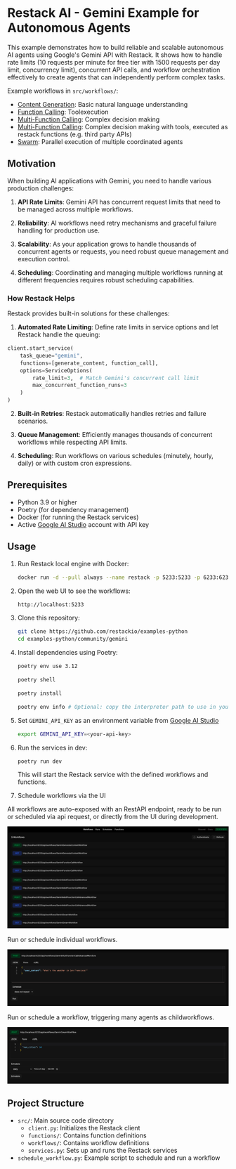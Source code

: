 # Restack AI - Gemini Example for Autonomous Agents

This example demonstrates how to build reliable and scalable autonomous AI agents using Google's Gemini API with Restack. It shows how to handle rate limits (10 requests per minute for free tier with 1500 requests per day limit, concurrency limit), concurrent API calls, and workflow orchestration effectively to create agents that can independently perform complex tasks.

Example workflows in `src/workflows/`:
- [Content Generation](src/workflows/generate_content.py): Basic natural language understanding
- [Function Calling](src/workflows/function_call.py): Toolexecution  
- [Multi-Function Calling](src/workflows/multi_function_call.py): Complex decision making
- [Multi-Function Calling](src/workflows/multi_function_call_advanced.py): Complex decision making with tools, executed as restack functions (e.g. third party APIs) 
- [Swarm](src/workflows/swarm.py): Parallel execution of multiple coordinated agents


## Motivation

When building AI applications with Gemini, you need to handle various production challenges:

1. **API Rate Limits**: Gemini API has concurrent request limits that need to be managed across multiple workflows.

2. **Reliability**: AI workflows need retry mechanisms and graceful failure handling for production use.

3. **Scalability**: As your application grows to handle thousands of concurrent agents or requests, you need robust queue management and execution control.

4. **Scheduling**: Coordinating and managing multiple workflows running at different frequencies requires robust scheduling capabilities.

### How Restack Helps

Restack provides built-in solutions for these challenges:

1. **Automated Rate Limiting**: Define rate limits in service options and let Restack handle the queuing:
```python
client.start_service(
    task_queue="gemini",
    functions=[generate_content, function_call],
    options=ServiceOptions(
        rate_limit=3,  # Match Gemini's concurrent call limit
        max_concurrent_function_runs=3
    )
)
```

2. **Built-in Retries**: Restack automatically handles retries and failure scenarios.

3. **Queue Management**: Efficiently manages thousands of concurrent workflows while respecting API limits.

4. **Scheduling**: Run workflows on various schedules (minutely, hourly, daily) or with custom cron expressions.

## Prerequisites

- Python 3.9 or higher
- Poetry (for dependency management)
- Docker (for running the Restack services)
- Active [Google AI Studio](https://aistudio.google.com) account with API key

## Usage

1. Run Restack local engine with Docker:

   ```bash
   docker run -d --pull always --name restack -p 5233:5233 -p 6233:6233 -p 7233:7233 ghcr.io/restackio/restack:main
   ```

2. Open the web UI to see the workflows:

   ```bash
   http://localhost:5233
   ```

3. Clone this repository:

   ```bash
   git clone https://github.com/restackio/examples-python
   cd examples-python/community/gemini

4. Install dependencies using Poetry:

   ```bash
   poetry env use 3.12
   ```

   ```bash
   poetry shell
   ```

   ```bash
   poetry install
   ```

   ```bash
   poetry env info # Optional: copy the interpreter path to use in your IDE (e.g. Cursor, VSCode, etc.)
   ```

5. Set `GEMINI_API_KEY` as an environment variable from [Google AI Studio](https://aistudio.google.com)

   ```bash
   export GEMINI_API_KEY=<your-api-key>
   ```

6. Run the services in dev:

   ```bash
   poetry run dev
   ```

   This will start the Restack service with the defined workflows and functions.

8. Schedule workflows via the UI 

All workflows are auto-exposed with an RestAPI endpoint, ready to be run or scheduled via api request, or directly from the UI during development.

![UI RestAPI Endpoints](ui-restapi-endpoints.png)

Run or schedule individual workflows. 

![UI Run workflow](ui-run-workflow.png)

Run or schedule a workflow, triggering many agents as childworkflows.

![UI Schedule swarm](ui-schedule-swarm.png)



## Project Structure

- `src/`: Main source code directory
  - `client.py`: Initializes the Restack client
  - `functions/`: Contains function definitions
  - `workflows/`: Contains workflow definitions
  - `services.py`: Sets up and runs the Restack services
- `schedule_workflow.py`: Example script to schedule and run a workflow
